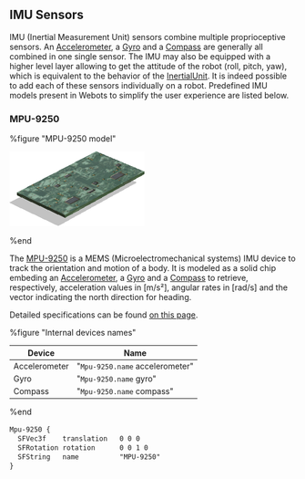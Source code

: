## IMU Sensors

IMU (Inertial Measurement Unit) sensors combine multiple proprioceptive sensors.
An [Accelerometer](../reference/accelerometer.md), a [Gyro](../reference/gyro.md) and a [Compass](../reference/compass.md) are generally all combined in one single sensor.
The IMU may also be equipped with a higher level layer allowing to get the attitude of the robot (roll, pitch, yaw), which is equivalent to the behavior of the [InertialUnit](../reference/inertialunit.md).
It is indeed possible to add each of these sensors individually on a robot.
Predefined IMU models present in Webots to simplify the user experience are listed below.

### MPU-9250

%figure "MPU-9250 model"

![mpu-9250.png](images/sensors/mpu-9250.thumbnail.png)

%end

The [MPU-9250](https://invensense.tdk.com/products/motion-tracking/9-axis/mpu-9250/) is a MEMS (Microelectromechanical systems) IMU device to track the orientation and motion of a body.
It is modeled as a solid chip embeding an [Accelerometer](../reference/accelerometer.md), a [Gyro](../reference/gyro.md) and a [Compass](../reference/compass.md) to retrieve, respectively, acceleration values in [m/s²], angular rates in [rad/s] and the vector indicating the north direction for heading.

Detailed specifications can be found [on this page](https://invensense.tdk.com/wp-content/uploads/2015/02/PS-MPU-9250A-01-v1.1.pdf).

%figure "Internal devices names"

| Device                            | Name                                      |
| --------------------------------- | ----------------------------------------- |
| Accelerometer                     |  "`Mpu-9250.name` accelerometer"          |
| Gyro                              |  "`Mpu-9250.name` gyro"                   |
| Compass                           |  "`Mpu-9250.name` compass"                |

%end

```
Mpu-9250 {
  SFVec3f    translation   0 0 0
  SFRotation rotation      0 0 1 0
  SFString   name          "MPU-9250"
}
```
